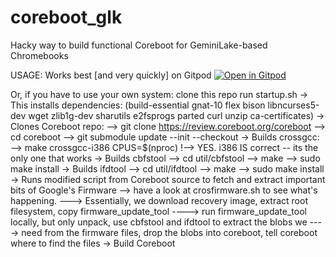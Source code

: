 # coreboot_glk
Hacky way to build functional Coreboot for GeminiLake-based Chromebooks


USAGE:
Works best [and very quickly] on Gitpod 
[![Open in Gitpod](https://gitpod.io/button/open-in-gitpod.svg)](https://gitpod.io/#https://github.com/jake5253/coreboot_glk>)

Or, if you have to use your own system:
clone this repo
run startup.sh
-> This installs dependencies: (build-essential gnat-10 flex bison libncurses5-dev wget zlib1g-dev sharutils e2fsprogs parted curl unzip ca-certificates)
-> Clones Coreboot repo:
--> git clone https://review.coreboot.org/coreboot
--> cd coreboot
--> git submodule update --init --checkout
-> Builds crossgcc:
--> make crossgcc-i386 CPUS=$(nproc)
!--> YES. i386 IS correct -- its the only one that works
-> Builds cbfstool
--> cd util/cbfstool
--> make
--> sudo make install
-> Builds ifdtool
--> cd util/ifdtool
--> make
--> sudo make install
-> Runs modified script from Coreboot source to fetch and extract important bits of Google's Firmware
--> have a look at crosfirmware.sh to see what's happening.
---> Essentially, we download recovery image, extract root filesystem, copy firmware_update_tool
----> run firmware_update_tool locally, but only unpack, use cbfstool and ifdtool to extract the blobs we 
----> need from the firmware files, drop the blobs into coreboot, tell coreboot where to find the files
-> Build Coreboot
